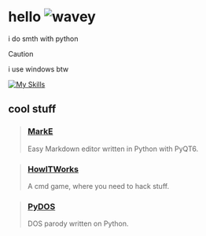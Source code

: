# hello ![wavey](https://raw.githubusercontent.com/FragileDeviations/FragileDeviations/main/wavey.gif)
i do smth with python

> [!CAUTION]
> i use windows btw

[![My Skills](https://skillicons.dev/icons?i=html,css,python,bash,ae)](https://skillicons.dev)

## cool stuff
> ### [MarkE](https://github.com/portalius-dev/MarkE)
> 
> Easy Markdown editor written in Python with PyQT6.

> ### [HowITWorks](https://github.com/portalius-dev/HowITWorks)
>
> A cmd game, where you need to hack stuff.

> ### [PyDOS](https://github.com/HOROSHIY-DEV/PyDOS)
>
> DOS parody written on Python.
